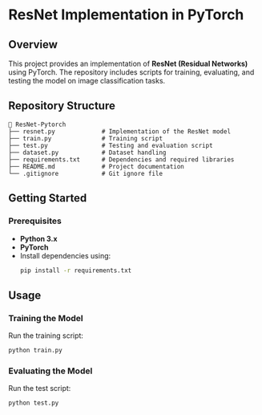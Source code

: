 # ResNet Implementation in PyTorch

## Overview
This project provides an implementation of **ResNet (Residual Networks)** using PyTorch. The repository includes scripts for training, evaluating, and testing the model on image classification tasks.

## Repository Structure
```
📂 ResNet-Pytorch
├── resnet.py             # Implementation of the ResNet model
├── train.py              # Training script
├── test.py               # Testing and evaluation script
├── dataset.py            # Dataset handling
├── requirements.txt      # Dependencies and required libraries
├── README.md             # Project documentation
└── .gitignore            # Git ignore file
```

## Getting Started
### Prerequisites
- **Python 3.x**
- **PyTorch**
- Install dependencies using:
  ```bash
  pip install -r requirements.txt
  ```

## Usage
### Training the Model
Run the training script:
```bash
python train.py
```

### Evaluating the Model
Run the test script:
```bash
python test.py

